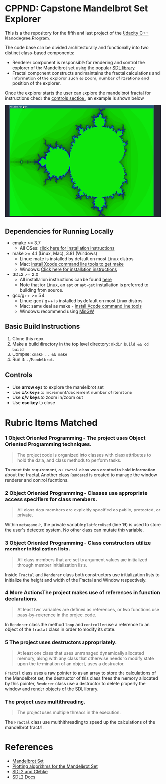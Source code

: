 # CPPND: Capstone Mandelbrot Set Explorer

This is a the repository for the fifth and last project of the [Udacity C++ Nanodegree Program](https://www.udacity.com/course/c-plus-plus-nanodegree--nd213).

The code base can be divided architecturally and functionally into two distinct class-based components:

- Renderer component is responsible for rendering and control the explorer of the Mandelbrot set using the popular [SDL library](https://www.libsdl.org/)
- Fractal component constructs and maintains the fractal calculations and information of the explorer such as zoom, number of iterations and position of the explorer.



Once the explorer starts the user can explore the mandelbrot fractal for instructions check the [controls section ](#Controls), an example is shown below

![Example](mandelbrot.gif)

## Dependencies for Running Locally

* cmake >= 3.7
  * All OSes: [click here for installation instructions](https://cmake.org/install/)
* make >= 4.1 (Linux, Mac), 3.81 (Windows)
  * Linux: make is installed by default on most Linux distros
  * Mac: [install Xcode command line tools to get make](https://developer.apple.com/xcode/features/)
  * Windows: [Click here for installation instructions](http://gnuwin32.sourceforge.net/packages/make.htm)
* SDL2 >= 2.0
  * All installation instructions can be found [here](https://wiki.libsdl.org/Installation)
  * Note that for Linux, an `apt` or `apt-get` installation is preferred to building from source.
* gcc/g++ >= 5.4
  * Linux: gcc / g++ is installed by default on most Linux distros
  * Mac: same deal as make - [install Xcode command line tools](https://developer.apple.com/xcode/features/)
  * Windows: recommend using [MinGW](http://www.mingw.org/)

## Basic Build Instructions

1. Clone this repo.
2. Make a build directory in the top level directory: `mkdir build && cd build`
3. Compile: `cmake .. && make`
4. Run it: `./Mandelbrot`.

## Controls
- Use **arrow eys** to explore the mandelbrot set
- Use **z/x keys** to increment/decrement number of iterations
- Use **c/v keys** to zoom in/zoom out
- Use **esc key** to close

# Rubric Items Matched

### 1 Object Oriented Programming - The project uses Object Oriented Programming techniques.

> The project code is organized into classes with class attributes to hold the data, and class methods to perform tasks.

To meet this requirement, a `Fractal` class was created to hold information about the fractal. Another class `Rendered` is created to manage the window renderer and control fucntions.

###  2 Object Oriented Programming - Classes use appropriate access specifiers for class members.

> All class data members are explicitly specified as public, protected, or private.

Within `metagame.h`, the private variable `platformUsed` (line 19) is used to store the user's detected system. No other class can mutate this variable.

### 3 Object Oriented Programming - Class constructors utilize member initialization lists.

> All class members that are set to argument values are initialized through member initialization lists.

Inside `Fractal` and `Renderer` class both constructors use initialization lists to initialize the height and width of the Fractal and Window respectively.

### 4 More ActionsThe project makes use of references in function declarations.
> At least two variables are defined as references, or two functions use pass-by-reference in the project code.

In `Renderer`  class the method `loop` and `controller`use a reference to an object of the `fractal` class in order to modify its state.


### 5 The project uses destructors appropriately.

> At least one class that uses unmanaged dynamically allocated memory, along with any class that otherwise needs to modify state upon the  termination of an object, uses a destructor.

`Fractal` class uses a raw pointer to as an array to store the calculations of the Mandelbrot set, the destructor of this class frees the memory allocated by this pointer, `Renderer` class use a destructor to delete properly the window and render objects of the SDL library.

### The project uses multithreading.

> The project uses multiple threads in the execution.

The `Fractal` class use multhithreading to speed up the calculations of the mandelbrot fractal.


# References 

- [Mandelbrot Set](https://en.wikipedia.org/wiki/)
- [Plotting algorithms for the Mandelbrot Set](https://en.wikipedia.org/wiki/Plotting_algorithms_for_the_Mandelbrot_set)
- [SDL2 and CMake](https://trenki2.github.io/blog/2017/06/02/using-sdl2-with-cmake)
- [SDL2 Docs](https://wiki.libsdl.org)
